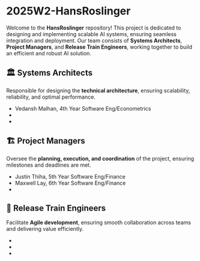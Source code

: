 # 2025W2-HansRoslinger

Welcome to the **HansRoslinger** repository! This project is dedicated to designing and implementing scalable AI systems, ensuring seamless integration and deployment. Our team consists of **Systems Architects**, **Project Managers**, and **Release Train Engineers**, working together to build an efficient and robust AI solution.

## 🏛️ Systems Architects  
Responsible for designing the **technical architecture**, ensuring scalability, reliability, and optimal performance.

-  Vedansh Malhan, 4th Year Software Eng/Econometrics
-  
-  

## 🏗️ Project Managers  
Oversee the **planning, execution, and coordination** of the project, ensuring milestones and deadlines are met.

-  Justin Thiha, 5th Year Software Eng/Finance
-  Maxwell Lay, 6th Year Software Eng/Finance
-  

## 🚂 Release Train Engineers  
Facilitate **Agile development**, ensuring smooth collaboration across teams and delivering value efficiently.

-  
-  
-  
